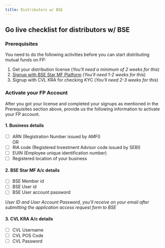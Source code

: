 ```yaml
---
title: Distributors w/ BSE
---
```

## Go live checklist for distributors w/ BSE

### Prerequisites

You need to do the following activities before you can start distributing mutual funds on FP:  
1. Get your distribution license (*You'll need a minimum of 2 weeks for this*)
2. [Signup with BSE Star MF Platform](/going-live/signing-up-with-bse-starmf) (*You'll need 1-2 weeks for this*)
3. Signup with CVL KRA for checking KYC (*You'll need 2-3 weeks for this*)

### Activate your FP Account

After you got your license and completed your signups as mentioned in the Prerequisites section above, provide us the following information to activate your FP account.

#### 1. Business details
- [ ] ARN (Registration Number issued by AMFI)  
OR
- [ ] RIA code (Registered Investment Advisor code issued by SEBI)
- [ ] EUIN (Employee unique identification number)
- [ ] Registered location of your business

#### 2. BSE Star MF A/c details
- [ ] BSE Member id
- [ ] BSE User id
- [ ] BSE User account password

*User ID and User Account Password, you'll receive on your email after submitting the application access request form to BSE*

#### 3. CVL KRA A/c details
- [ ] CVL Username
- [ ] CVL POS Code
- [ ] CVL Password
